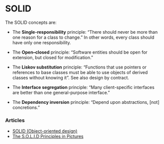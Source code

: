 # SOLID 

The SOLID concepts are:

- The **Single-responsibility** principle:
“There should never be more than one reason for a class to change.” In other words, every class should have only one responsibility.  

- The **Open–closed** principle:
“Software entities should be open for extension, but closed for modification.”  
 
- The **Liskov substitution** principle:
“Functions that use pointers or references to base classes must be able to use objects of derived classes without knowing it”. See also design by contract.  

- The **Interface segregation** principle:
“Many client-specific interfaces are better than one general-purpose interface.”  

- The **Dependency inversion** principle:
“Depend upon abstractions, [not] concretions.”

### Articles
- [SOLID (Object-oriented design)](https://en.m.wikipedia.org/wiki/SOLID)
- [The S.O.L.I.D Principles in Pictures](https://link.medium.com/2opoulzeegb)